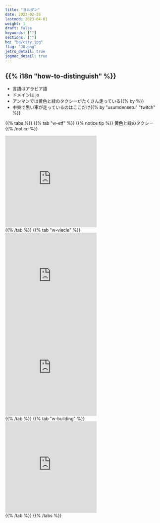 ```yaml
---
title: "ヨルダン"
date: 2023-02-26
lastmod: 2023-04-01
weight: 1
draft: false
keywords: [""]
sections: [""]
bg: "bg/city.jpg"
flag: "JO.png"
jetro_detail: true
jogmec_detail: true
---
```


<div class="main-desciption country-description">
    <h2 class="section-title">{{% i18n "how-to-distinguish" %}}</h2>
    <ul class="rule-list">
        <li>言語は<span class="quiz">アラビア語</span></li>
        <li>ドメインは<span class="quiz">.jo</span></li>
        <li>アンマンでは<span class="quiz">黄色と緑</span>のタクシーがたくさん走っている{{% by %}}</li>
        <li>中東で<span class="quiz">黒い</span>車が走っているのはここだけ{{% by "usumdensetu" "twitch" %}}</li>
    </ul>
</div>

{{% tabs  %}}
{{% tab "w-etf" %}}
{{% notice tip %}}
黄色と緑のタクシー
{{% /notice %}}
<div class="googlemap-if">
<iframe src="https://www.google.com/maps/embed?pb=!4v1681094697072!6m8!1m7!1sd-h5yd0V8XJWn4-ZBJUiSw!2m2!1d31.949280430027!2d35.92735348612007!3f222.53963663389982!4f-10.02674401750987!5f2.807657372735314" width="295" height="295" style="border:0;" allowfullscreen="" loading="lazy" referrerpolicy="no-referrer-when-downgrade"></iframe>
</div>
{{% /tab %}}
{{% tab "w-viecle" %}}
<div class="googlemap-if">
<iframe src="https://www.google.com/maps/embed?pb=!4v1680697181749!6m8!1m7!1sj4ryVG2p2VEd1blVPykA8Q!2m2!1d31.92887003707388!2d35.90284423945281!3f87.52964547662853!4f-16.311462691550062!5f2.5433479492835356" width="295" height="295" style="border:0;" allowfullscreen="" loading="lazy" referrerpolicy="no-referrer-when-downgrade"></iframe>
<iframe src="https://www.google.com/maps/embed?pb=!4v1680697230684!6m8!1m7!1s3SAjCDY5dPifCcFZP6hWHw!2m2!1d31.93137184373966!2d35.9060438437035!3f64.18694884398134!4f-10.730702044874533!5f3.325193203789971" width="295" height="295" style="border:0;" allowfullscreen="" loading="lazy" referrerpolicy="no-referrer-when-downgrade"></iframe>
</div>
{{% /tab %}}
{{% tab "w-building" %}}
<div class="googlemap-if">
<iframe src="https://www.google.com/maps/embed?pb=!4v1680697259299!6m8!1m7!1sG6VnPWi2HGoBzgcBonfI8A!2m2!1d31.93266828158922!2d35.90788618015867!3f37.72079618202169!4f0.15692954114270208!5f3.325193203789971" width="295" height="295" style="border:0;" allowfullscreen="" loading="lazy" referrerpolicy="no-referrer-when-downgrade"></iframe>

</div>
{{% /tab %}}
{{% /tabs %}}
